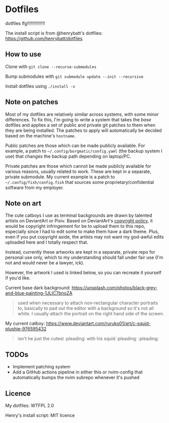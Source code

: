 # Dotfiles
dotfiles lfg!!!!!!!!!!!!!!

The install script is from @henrybatt's dotfiles: https://github.com/henrybatt/dotfiles

## How to use
Clone with `git clone --recurse-submodules`

Bump submodules with `git submodule update --init --recursive`

Install dotfiles using `./install -v`

## Note on patches
Most of my dotfiles are relatively similar across systems, with some minor differences. To fix this, I'm going
to write a system that takes the _base_ dotfiles and applies a set of public and private git patches to them
when they are being installed. The patches to apply will automatically be decided based on the machine's 
`hostname`.

Public patches are those which can be made publicly available. For example, a patch to
`~/.config/borgmatic/config.yaml` (the backup system I use) that changes the backup path depending on
laptop/PC.

Private patches are those which cannot be made publicly available for various reasons, usually related to
work. These are kept in a separate, private submodule. My current example is a patch to
`~/.config/fish/config.fish` that sources some proprietary/confidential software from my employer.

## Note on art
The cute catboys I use as terminal backgrounds are drawn by talented artists on DeviantArt or Pixiv. Based on
DeviantArt's [copyright policy](https://www.deviantart.com/about/policy/copyright/), it would be copyright
infringement for be to upload them to this repo, especially since I had to edit some to make them have a dark
theme. Plus, even if you put copyright aside, the artists may not want my god-awful edits uploaded here and I
totally respect that.

Instead, currently these artworks are kept in a separate, private repo for personal use only, which to my
understanding should fall under fair use (I'm not and would never be a lawyer, ick).

However, the artwork I used is linked below, so you can recreate it yourself if you'd like.

Current base dark background: https://unsplash.com/photos/black-grey-and-blue-painting-1JLIC7bnoZA

> used when necessary to attach non-rectangular character portraits to, basically to pad out the editor with a
> background so it's not all white. I usually attach the portrait on the right hand side of the screen.

My current catboy: https://www.deviantart.com/ruruko01/art/c-squid-plushie-976595432

> isn't he just the cutest :pleading: with his squid :pleading: :pleading:

## TODOs
- Implement patching system
- Add a GitHub actions pipeline in either this or nvim-config that automatically bumps the nvim subrepo
whenever it's pushed

## Licence
My dotfiles: WTFPL 2.0

Henry's install script: MIT licence

